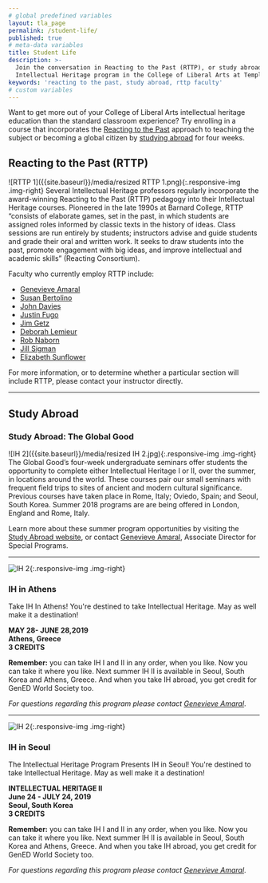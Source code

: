 ```yaml
---
# global predefined variables
layout: tla_page
permalink: /student-life/
published: true
# meta-data variables
title: Student Life
description: >-
  Join the conversation in Reacting to the Past (RTTP), or study abroad through the 
  Intellectual Heritage program in the College of Liberal Arts at Temple University.
keywords: 'reacting to the past, study abroad, rttp faculty'
# custom variables
---
```

Want to get more out of your College of Liberal Arts intellectual heritage education than the standard classroom experience? Try enrolling in a course that incorporates the [Reacting to the Past](#reacting-to-the-past-rttp) approach to teaching the subject or becoming a global citizen by [studying abroad](#study-abroad-the-global-good) for four weeks.

## Reacting to the Past (RTTP)
![RTTP 1]({{site.baseurl}}/media/resized RTTP 1.png){:.responsive-img .img-right}
Several Intellectual Heritage professors regularly incorporate the award-winning Reacting to the Past (RTTP) pedagogy into their Intellectual Heritage courses. Pioneered in the late 1990s at Barnard College, RTTP “consists of elaborate games, set in the past, in which students are assigned roles informed by classic texts in the history of ideas. Class sessions are run entirely by students; instructors advise and guide students and grade their oral and written work. It seeks to draw students into the past, promote engagement with big ideas, and improve intellectual and academic skills” (Reacting Consortium).

Faculty who currently employ RTTP include:

- [Genevieve Amaral](https://liberalarts.temple.edu/academics/faculty/amaral-genevieve)
- [Susan Bertolino](https://liberalarts.temple.edu/academics/faculty/bertolino-susan)
- [John Davies](https://liberalarts.temple.edu/academics/faculty/davies-john)
- [Justin Fugo](https://liberalarts.temple.edu/academics/faculty/fugo-justin)
- [Jim Getz](https://liberalarts.temple.edu/academics/faculty/getz-james)
- [Deborah Lemieur](https://liberalarts.temple.edu/academics/faculty/lemieur-deborah)
- [Rob Naborn](https://liberalarts.temple.edu/academics/faculty/naborn-robert)
- [Jill Sigman](https://liberalarts.temple.edu/academics/faculty/sigman-jill-k)
- [Elizabeth Sunflower](https://liberalarts.temple.edu/academics/faculty/sunflower-elizabeth)

For more information, or to determine whether a particular section will include RTTP, please contact your instructor directly.

___

## Study Abroad 

### Study Abroad: The Global Good
![IH 2]({{site.baseurl}}/media/resized IH 2.jpg){:.responsive-img .img-right}
The Global Good’s four-week undergraduate seminars offer students the opportunity to complete either Intellectual Heritage I or II, over the summer, in locations around the world. These courses pair our small seminars with frequent field trips to sites of ancient and modern cultural significance. Previous courses have taken place in Rome, Italy; Oviedo, Spain; and Seoul, South Korea. Summer 2018 programs are are being offered in London, England and Rome, Italy.

Learn more about these summer program opportunities by visiting the [Study Abroad website](https://studyabroad.temple.edu/temple-summer-programs), or contact [Genevieve Amaral](mailto:g.amaral@temple.edu), Associate Director for Special Programs.

___

![IH 2]({{site.baseurl}}/media/resizedathens.jpg){:.responsive-img .img-right}
### IH in Athens
Take IH In Athens! You're destined to take Intellectual Heritage. May as well make it a destination!

**MAY 28- JUNE 28,2019<br>
Athens, Greece<br>
3 CREDITS**<br>

**Remember:** you can take IH I and II in any order, when you like. Now you can take it where you like. Next summer IH II is available in Seoul, South Korea and Athens, Greece. And when you take IH abroad, you get credit for GenED World Society too.

_For questions regarding this program please contact [Genevieve Amaral](mailto:g.amaral@temple.edu)_. 

___

![IH 2]({{site.baseurl}}/media/resizedseoul.jpg){:.responsive-img .img-right}
### IH in Seoul
The Intellectual Heritage Program Presents IH in Seoul! You're destined to take Intellectual Heritage. May as well make it a
destination!

**INTELLECTUAL HERITAGE II<br>
June 24 - JULY 24, 2019<br>
Seoul, South Korea<br>
3 CREDITS**<br>

**Remember:** you can take IH I and II in any order, when you like. Now you can take it where you like. Next summer IH II is available in Seoul, South Korea and Athens, Greece. And when you take IH abroad, you get credit for GenED World Society too.

_For questions regarding this program please contact [Genevieve Amaral](mailto:g.amaral@temple.edu)_. 

